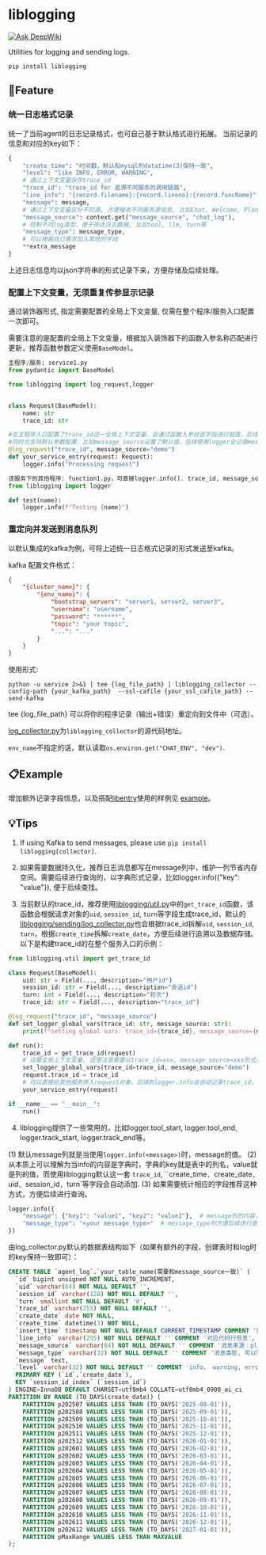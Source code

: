 # liblogging
[![Ask DeepWiki](https://deepwiki.com/badge.svg)](https://deepwiki.com/XoriieInpottn/liblogging)

Utilities for logging and sending logs.
```shell
pip install liblogging
```

## 🌟Feature
### 统一日志格式记录
统一了当前agent的日志记录格式，也可自己基于默认格式进行拓展。
当前记录的信息和对应的key如下：
```python
{
    "create_time": "时间戳，默认和mysql列datatime(3)保持一致",
    "level": "like INFO, ERROR, WARNING",
    # 通过上下文变量保存trace_id
    "trace_id": "trace_id for 追溯不同服务的调用链路",
    "line_info": "{record.filename}:{record.lineno}:{record.funcName}",
    "message": message,
    # 通过上下文变量区分不同源, 方便接收不同服务源信息, 比如Chat, Welcome, Planning等
    "message_source": context.get("message_source", "chat_log"),
    # 控制不同log类型，便于筛选日志数据, 比如tool, llm, turn等
    "message_type": message_type,
    # 可以根据自己需求加入其他的字段
    **extra_message
}
```
上述日志信息均以json字符串的形式记录下来，方便存储及后续处理。

### 配置上下文变量，无须重复传参显示记录
通过装饰器形式, 指定需要配置的全局上下文变量, 仅需在整个程序/服务入口配置一次即可。

需要注意的是配置的全局上下文变量，根据加入装饰器下的函数入参名称匹配进行更新，推荐函数参数定义使用`BaseModel`。

```python
主程序/服务: service1.py
from pydantic import BaseModel

from liblogging import log_request,logger


class Request(BaseModel):
    name: str
    trace_id: str

#在主程序入口配置了trace_id这一全局上下文变量，会通过函数入参对该字段进行赋值，后续在该服务下的其他程序logger.info时会读取这一变量并记录下来。
#同时也支持默认参数配置，比如message_source设置了默认值，后续使用logger会记录message_source为"demo"。
@log_request("trace_id", message_source="demo")
def your_service_entry(request: Request):
    logger.info("Processing request")
```

```python
该服务下的其他程序: function1.py，可直接logger.info(). trace_id, message_source均会记录下来。
from liblogging import logger

def test(name):
    logger.info(f"Testing {name}")
```

### 重定向并发送到消息队列
以默认集成的kafka为例，可将上述统一日志格式记录的形式发送至kafka。

kafka 配置文件格式：
```json
{
    "{cluster_name}": {
        "{env_name}": {
            "bootstrap_servers": "server1, server2, server3",
            "username": "username",
            "password": "******",
            "topic": "your topic",
            "...": "..."
        }
    }
}
```

使用形式:
```shell
python -u service 2>&1 | tee {log_file_path} | liblogging_collector --config-path {your_kafka_path}  --ssl-cafile {your_ssl_cafile_path} --send-kafka
```
tee {log_file_path} 可以将你的程序记录（输出+错误）重定向到文件中（可选）。

[log_collector.py](liblogging/sending/log_collector.py)为`liblogging_collector`的源代码地址。

`env_name`不指定的话，默认读取`os.environ.get("CHAT_ENV", "dev")`.

## 📋Example
增加额外记录字段信息，以及搭配[libentry](https://github.com/XoriieInpottn/libentry)使用的样例见 [example](example)。


## 💡Tips

1. If using Kafka to send messages, please use `pip install liblogging[collector]`.
2. 如果需要数据持久化，推荐日志消息都写在message列中，维护一列节省内存空间。需要后续进行查询的，以字典形式记录，比如logger.info({"key": "value"}), 便于后续查找。

3. 当前默认的trace_id，推荐使用[liblogging/util.py](liblogging/util.py)中的`get_trace_id`函数，该函数会根据请求对象的`uid`, `session_id`, `turn`等字段生成trace_id，默认的[liblogging/sending/log_collector.py](liblogging/sending/log_collector.py)也会根据trace_id拆解`uid`, `session_id`, `turn`，根据`create_time`拆解`create_date`，方便后续进行追溯以及数据存储。以下是构建trace_id的在整个服务入口的示例：
```python
from liblogging.util import get_trace_id

class Request(BaseModel):
    uid: str = Field(..., description="用户id")
    session_id: str = Field(..., description="会话id")
    turn: int = Field(..., description="轮次")
    trace_id: str = Field(..., description="trace_id")

@log_request("trace_id", "message_source")
def set_logger_global_vars(trace_id: str, message_source: str):
    print(f"setting global vars: trace_id={trace_id}, message_source={message_source}")

def run():
    trace_id = get_trace_id(request)
    # 设置全局上下文变量, 这里注意需要以trace_id=xxx, message_source=xxx形式显式传入
    set_logger_global_vars(trace_id=trace_id, message_source="demo")
    request.trace_id = trace_id
    # 可以直接给其他服务传入request对象，后续的logger.info会自动记录trace_id，其他服务需要在服务入口使用@log_request装饰器配置trace_id, message_source等全局上下文变量。可见example/service.py
    your_service_entry(request)

if __name__ == "__main__":
    run()
```

4. liblogging提供了一些常用的，比如logger.tool_start, logger.tool_end, logger.track_start, logger.track_end等。

(1) 默认message列就是当使用`logger.info(<message>)`时，message的值。
(2) 从本质上可以理解为当info的内容是字典时，字典的key就是表中的列名，value就是列的值，而使用liblogging默认这一套 `trace_id`, ``create_time`, `create_date`, `uid`, `session_id`, `turn`等字段会自动添加.
(3) 如果需要统计相应的字段推荐这种方式，方便后续进行查询。
```python
logger.info({
    "message": {"key1": "value1", "key2": "value2"},  # message列的内容，liblogging将json序列化后存储
    "message_type": "<your message_type>"  # message_type列方便后续进行查询
})
```

由log_collector.py默认的数据表结构如下（如果有额外的字段，创建表时和log时的key保持一致即可）：
```sql
CREATE TABLE `agent_log`.`your_table_name(需要和message_source一致)` (
  `id` bigint unsigned NOT NULL AUTO_INCREMENT,
  `uid` varchar(64) NOT NULL DEFAULT '',
  `session_id` varchar(128) NOT NULL DEFAULT '',
  `turn` smallint NOT NULL DEFAULT '0',
  `trace_id` varchar(255) NOT NULL DEFAULT '',
  `create_date` date NOT NULL,
  `create_time` datetime(3) NOT NULL,
  `insert_time` timestamp NOT NULL DEFAULT CURRENT_TIMESTAMP COMMENT '插入时间',
  `line_info` varchar(255) NOT NULL DEFAULT '' COMMENT '对应代码行信息',
  `message_source` varchar(64) NOT NULL DEFAULT '' COMMENT '消息来源：plan, memory, intent, guess question等，对应表名',
  `message_type` varchar(32) NOT NULL DEFAULT '' COMMENT '消息类型, 可以筛选该key获取相关指标信息',
  `message` text,
  `level` varchar(32) NOT NULL DEFAULT '' COMMENT 'info， warning, error等',
  PRIMARY KEY (`id`,`create_date`),
  KEY `session_id_index` (`session_id`)
) ENGINE=InnoDB DEFAULT CHARSET=utf8mb4 COLLATE=utf8mb4_0900_ai_ci
PARTITION BY RANGE (TO_DAYS(create_date)) (
    PARTITION p202507 VALUES LESS THAN (TO_DAYS('2025-08-01')),
    PARTITION p202508 VALUES LESS THAN (TO_DAYS('2025-09-01')),
    PARTITION p202509 VALUES LESS THAN (TO_DAYS('2025-10-01')),
    PARTITION p202510 VALUES LESS THAN (TO_DAYS('2025-11-01')),
    PARTITION p202511 VALUES LESS THAN (TO_DAYS('2025-12-01')),
    PARTITION p202512 VALUES LESS THAN (TO_DAYS('2026-01-01')),
    PARTITION p202601 VALUES LESS THAN (TO_DAYS('2026-02-01')),
    PARTITION p202602 VALUES LESS THAN (TO_DAYS('2026-03-01')),
    PARTITION p202603 VALUES LESS THAN (TO_DAYS('2026-04-01')),
    PARTITION p202604 VALUES LESS THAN (TO_DAYS('2026-05-01')),
    PARTITION p202605 VALUES LESS THAN (TO_DAYS('2026-06-01')),
    PARTITION p202606 VALUES LESS THAN (TO_DAYS('2026-07-01')),
    PARTITION p202607 VALUES LESS THAN (TO_DAYS('2026-08-01')),
    PARTITION p202608 VALUES LESS THAN (TO_DAYS('2026-09-01')),
    PARTITION p202609 VALUES LESS THAN (TO_DAYS('2026-10-01')),
    PARTITION p202610 VALUES LESS THAN (TO_DAYS('2026-11-01')),
    PARTITION p202611 VALUES LESS THAN (TO_DAYS('2026-12-01')),
    PARTITION p202612 VALUES LESS THAN (TO_DAYS('2027-01-01')),
    PARTITION pMaxRange VALUES LESS THAN MAXVALUE
);
```